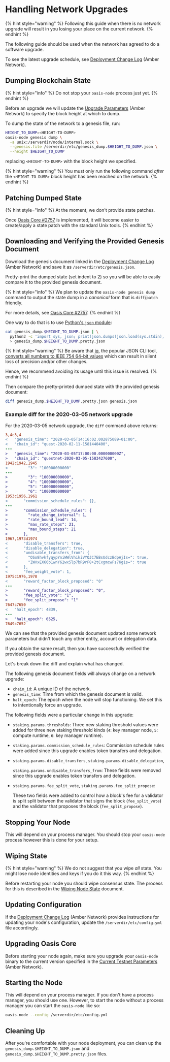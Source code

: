 # Handling Network Upgrades

{% hint style="warning" %}
Following this guide when there is no network upgrade will result in you losing your place on the current network.
{% endhint %}

The following guide should be used when the network has agreed to do a software upgrade.

To see the latest upgrade schedule, see [Deployment Change Log](../set-up-your-machine/current-parameters.md#deployment-change-log) \(Amber Network\).

## Dumping Blockchain State

{% hint style="info" %}
Do not stop your `oasis-node` process just yet.
{% endhint %}

Before an upgrade we will update the [Upgrade Parameters](../set-up-your-machine/current-parameters.md) \(Amber Network\) to specify the block height at which to dump.

To dump the state of the network to a genesis file, run:

```bash
HEIGHT_TO_DUMP=<HEIGHT-TO-DUMP>
oasis-node genesis dump \
  -a unix:/serverdir/node/internal.sock \
  --genesis.file /serverdir/etc/genesis_dump.$HEIGHT_TO_DUMP.json \
  --height $HEIGHT_TO_DUMP
```

replacing `<HEIGHT-TO-DUMP>` with the block height we specified.

{% hint style="warning" %}
You must only run the following command _after_ the `<HEIGHT-TO-DUMP>` block height has been reached on the network.
{% endhint %}

## Patching Dumped State

{% hint style="info" %}
At the moment, we don't provide state patches.

Once [Oasis Core \#2757](https://github.com/oasisprotocol/oasis-core/issues/2757) is implemented, it will become easier to create/apply a state patch with the standard Unix tools.
{% endhint %}

## Downloading and Verifying the Provided Genesis Document

Download the genesis document linked in the [Deployment Change Log](../set-up-your-machine/current-parameters.md) \(Amber Network\) and save it as `/serverdir/etc/genesis.json`.

Pretty-print the dumped state \(set indent to 2\) so you will be able to easily compare it to the provided genesis document.

{% hint style="info" %}
We plan to update the `oasis-node genesis dump` command to output the state dump in a _canonical_ form that is `diff`/`patch` friendly.

For more details, see [Oasis Core \#2757](https://github.com/oasisprotocol/oasis-core/issues/2757).
{% endhint %}

One way to do that is to use [Python's `json` module](https://docs.python.org/3/library/json.html#module-json):

```bash
cat genesis_dump.$HEIGHT_TO_DUMP.json | \
  python3 -c 'import sys, json; print(json.dumps(json.load(sys.stdin), indent=2))' \
  > genesis_dump.$HEIGHT_TO_DUMP.pretty.json
```

{% hint style="warning" %}
Be aware that [jq](http://stedolan.github.io/jq/), the popular JSON CLI tool, [converts all numbers to IEEE 754 64-bit values](https://github.com/stedolan/jq/wiki/FAQ#caveats) which can result in silent loss of precision and/or other changes.

Hence, we recommend avoiding its usage until this issue is resolved.
{% endhint %}

Then compare the pretty-printed dumped state with the provided genesis document:

```bash
diff genesis_dump.$HEIGHT_TO_DUMP.pretty.json genesis.json
```

### Example diff for the 2020-03-05 network upgrade

For the 2020-03-05 network upgrade, the `diff` command above returns:

```diff
3,4c3,4
<   "genesis_time": "2020-03-05T14:16:02.002875089+01:00",
<   "chain_id": "quest-2020-02-11-1581440400",
---
>   "genesis_time": "2020-03-05T17:00:00.000000000Z",
>   "chain_id": "questnet-2020-03-05-1583427600",
1942c1942,1945
<         "3": "100000000000"
---
>         "3": "100000000000",
>         "4": "100000000000",
>         "5": "100000000000",
>         "6": "100000000000"
1953c1956,1961
<       "commission_schedule_rules": {},
---
>       "commission_schedule_rules": {
>         "rate_change_interval": 1,
>         "rate_bound_lead": 14,
>         "max_rate_steps": 21,
>         "max_bound_steps": 21
>       },
1967,1973d1974
<       "disable_transfers": true,
<       "disable_delegation": true,
<       "undisable_transfers_from": {
<         "OSo8hvkfyqypYniWWlVhikiVYQJC7EBsUdczBdpAjIs=": true,
<         "ZWVxEX66b1wnY62wx5lp7bR9rF8+2tCxgmcwFs7Kg1s=": true
<       },
<       "fee_weight_vote": 1,
1975c1976,1978
<       "reward_factor_block_proposed": "0"
---
>       "reward_factor_block_proposed": "0",
>       "fee_split_vote": "1",
>       "fee_split_propose": "1"
7647c7650
<   "halt_epoch": 4839,
---
>   "halt_epoch": 6525,
7649c7652
```

We can see that the provided genesis document updated some network parameters but didn't touch any other entity, account or delegation data.

If you obtain the same result, then you have successfully verified the provided genesis document.

Let's break down the diff and explain what has changed.

The following genesis document fields will always change on a network upgrade:

* `chain_id`: A unique ID of the network.
* `genesis_time`: Time from which the genesis document is valid.
* `halt_epoch`: The epoch when the node will stop functioning. We set this to intentionally force an upgrade.

The following fields were a particular change in this upgrade:

* `staking.params.thresholds`: Three new staking threshold values were added for three new staking threshold kinds \(`4`: key manager node, `5`: compute runtime, `6`: key manager runtime\).
* `staking.params.commission_schedule_rules`: Commission schedule rules were added since this upgrade enables token transfers and delegation.
* `staking.params.disable_transfers`, `staking.params.disable_delegation`,

  `staking.params.undisable_transfers_from`: These fields were removed since this upgrade enables token transfers and delegation.

* `staking.params.fee_split_vote`, `staking.params.fee_split_propose`:

  These two fields were added to control how a block's fee for a validator is split split between the validator that signs the block \(`fee_split_vote`\) and the validator that proposes the block \(`fee_split_propose`\).

## Stopping Your Node

This will depend on your process manager. You should stop your `oasis-node` process however this is done for your setup.

## Wiping State

{% hint style="warning" %}
We do not suggest that you wipe _all_ state. You might lose node identities and keys if you do it this way.
{% endhint %}

Before restarting your node you should wipe consensus state. The process for this is described in the [Wiping Node State](wiping-node-state.md#state-wipe-and-keep-node-identity) document.

## Updating Configuration

If the [Deployment Change Log](../set-up-your-machine/current-parameters.md#deployment-change-log) \(Amber Network\) provides instructions for updating your node's configuration, update the `/serverdir/etc/config.yml` file accordingly.

## Upgrading Oasis Core

Before starting your node again, make sure you upgrade your `oasis-node` binary to the current version specified in the [Current Testnet Parameters](../set-up-your-machine/current-parameters.md) \(Amber Network\).

## Starting the Node

This will depend on your process manager. If you don't have a process manager, you should use one. However, to start the node without a process manager you can start the `oasis-node` like so:

```bash
oasis-node --config /serverdir/etc/config.yml
```

## Cleaning Up

After you're comfortable with your node deployment, you can clean up the `genesis_dump.$HEIGHT_TO_DUMP.json` and `genesis_dump.$HEIGHT_TO_DUMP.pretty.json` files.

